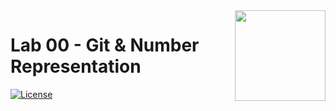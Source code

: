 <img src="https://raw.githubusercontent.com/cc3-an-ug/logo/main/logo.png" width="145px" align="right" />

# Lab 00 - Git & Number Representation

[![License](https://img.shields.io/github/license/cc3-an-ug/lab00-git)](https://github.com/cc3-an-ug/lab00-git/blob/main/LICENSE)
